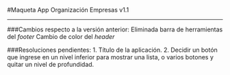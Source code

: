 #Maqueta App Organización Empresas v1.1 
- - -
###Cambios respecto a la versión anterior:
	 Eliminada barra de herramientas del *footer*
	 Cambio de color del *header*
	
###Resoluciones pendientes:
	1. Título de la aplicación.
	2. Decidir un botón que ingrese en un nivel inferior para mostrar una lista, o varios botones y quitar un nivel de profundidad. 
	

